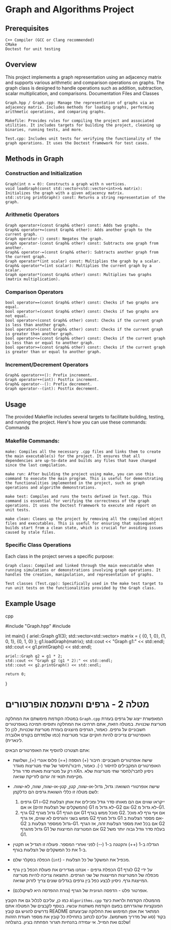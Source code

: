 # Graph and Algorithms Project
## Prerequisites

    C++ Compiler (GCC or Clang recommended)
    CMake
    Doctest for unit testing

## Overview

This project implements a graph representation using an adjacency matrix and supports various arithmetic and comparison operations on graphs. The graph class is designed to handle operations such as addition, subtraction, scalar multiplication, and comparisons.
Documentation
Files and Classes

    Graph.hpp / Graph.cpp: Manage the representation of graphs via an adjacency matrix. Includes methods for loading graphs, performing arithmetic operations, and comparing graphs.

    Makefile: Provides rules for compiling the project and associated utilities. It includes targets for building the project, cleaning up binaries, running tests, and more.

    Test.cpp: Includes unit tests for verifying the functionality of the graph operations. It uses the Doctest framework for test cases.

## Methods in Graph
### Construction and Initialization

    Graph(int n = 0): Constructs a graph with n vertices.
    void loadGraph(const std::vector<std::vector<int>>& matrix): Initializes the graph with a given adjacency matrix.
    std::string printGraph() const: Returns a string representation of the graph.

### Arithmetic Operators

    Graph operator+(const Graph& other) const: Adds two graphs.
    Graph& operator+=(const Graph& other): Adds another graph to the current graph.
    Graph operator-() const: Negates the graph.
    Graph operator-(const Graph& other) const: Subtracts one graph from another.
    Graph& operator-=(const Graph& other): Subtracts another graph from the current graph.
    Graph operator*(int scalar) const: Multiplies the graph by a scalar.
    Graph& operator*=(int scalar): Multiplies the current graph by a scalar.
    Graph operator*(const Graph& other) const: Multiplies two graphs (matrix multiplication).

### Comparison Operators

    bool operator==(const Graph& other) const: Checks if two graphs are equal.
    bool operator!=(const Graph& other) const: Checks if two graphs are not equal.
    bool operator<(const Graph& other) const: Checks if the current graph is less than another graph.
    bool operator>(const Graph& other) const: Checks if the current graph is greater than another graph.
    bool operator<=(const Graph& other) const: Checks if the current graph is less than or equal to another graph.
    bool operator>=(const Graph& other) const: Checks if the current graph is greater than or equal to another graph.

### Increment/Decrement Operators

    Graph& operator++(): Prefix increment.
    Graph operator++(int): Postfix increment.
    Graph& operator--(): Prefix decrement.
    Graph operator--(int): Postfix decrement.

## Usage

The provided Makefile includes several targets to facilitate building, testing, and running the project. Here's how you can use these commands:
Commands

### Makefile Commands:

    make: Compiles all the necessary .cpp files and links them to create the main executable(s) for the project. It ensures that all dependencies are up-to-date and builds any files that have changed since the last compilation.

    make run: After building the project using make, you can use this command to execute the main program. This is useful for demonstrating the functionalities implemented in the project, such as graph operations and algorithm demonstrations.

    make test: Compiles and runs the tests defined in Test.cpp. This command is essential for verifying the correctness of the graph operations. It uses the Doctest framework to execute and report on unit tests.

    make clean: Cleans up the project by removing all the compiled object files and executables. This is useful for ensuring that subsequent builds start from a clean state, which is crucial for avoiding issues caused by stale files.

### Specific Class Operations

Each class in the project serves a specific purpose:

    Graph class: Compiled and linked through the main executable when running simulations or demonstrations involving graph operations. It handles the creation, manipulation, and representation of graphs.

    Test classes (Test.cpp): Specifically used in the make test target to run unit tests on the functionalities provided by the Graph class.

## Example Usage

cpp

#include "Graph.hpp"
#include <iostream>

int main() {
    ariel::Graph g1(3);
    std::vector<std::vector<int>> matrix = {
        {0, 1, 0},
        {1, 0, 1},
        {0, 1, 0}
    };
    g1.loadGraph(matrix);
    std::cout << "Graph g1:" << std::endl;
    std::cout << g1.printGraph() << std::endl;

    ariel::Graph g2 = g1 * 2;
    std::cout << "Graph g2 (g1 * 2):" << std::endl;
    std::cout << g2.printGraph() << std::endl;

    return 0;
}


# מטלה 2 - גרפים והעמסת אופרטורים

במטלה הקודמת מימשתם את המחלקה `Graph.cpp` המאפשרת ייצוג של גרפים בעזרת מטריצת שכנויות. במטלה הזאת, אתם תרחיבו את המחלקה ותוסיפו תמיכה באופרטורים חשבוניים על גרפים.
כאמור, הגרפים מיוצגים בעזרת מטריצת שכנויות, לכן כל האופרטורים צריכים להיות חוקיים עבור מטריצות (כמו שלמדתם בקורס אלגברה לינארית).

אתם תצטרכו להוסיף את האופרטורים הבאים:

- שישה אופרטורים חשבוניים: חיבור (+) הוספה (+=) פלוס אונרי (+), ושלושת האופרטורים המקבילים לחיסור (-). כאמור, חיבור/חיסור של שתי מטריצות מוגדר רק על מטריצות מאותו סדר גודל nXn. ניסיון לחבר/לחסר שתי מטריצות שלא מקיימות תנאי זה יגרום לזריקת שגיאה.
- שישה אופרטורי השוואה: גדול, גדול-או-שווה, קטן, קטן-או-שווה, שווה, לא-שווה. לשם מטלה זו כללי השוואת גרפים הם כדלקמן:

  1. גרפים G1 ו-G2 ייקראו שווים אם הם מאותו סדר גודל ומכילים את אותן הצלעות (והמשקלים של הצלעות זהים) או אם G1 לא גדול מ-G2 וגם G2 לא גדול מ-G1.
  2. גרף G2 גדול מגרף G1 אם הגרף G1 מוכל ממש בגרף G2. אם אף גרף לא מוכל ממש בשני והגרפים לא שווים, אז גרף G2 גדול מגרף G1 אם מספר הצלעות ב-G2 גדול ממספר הצלעות ב-G1. אם בכל זאת מספר הצלעות זהה, אז הגרף G2 גדול מהגרף G1 אם המטריצה המייצגת של G2 בעלת סדר גודל גבוה יותר משל G1.

- הגדלה ב-1 (++) והקטנה ב-1 (--) לפני ואחרי המספר. פעולה זו תגדיל או תקטין ב-1 את כל המשקלים של הצלעות בגרף.
- הכפלה בסקלר שלם (`int`) - מכפיל את המשקל של כל הצלעות.
- הכפלת גרפים - אנחנו מגדירים את פעולת הכפל בין גרף G1 לגרף G2 על ידי מכפלה של המטריצות המייצגות של שני הגרפים. התוצאה צריכה להיות מטריצה המייצגת גרף. ניסיון לבצע כפל בין גרפים בגדלים שונים צריך לזרוק שגיאה.
- אופרטור פלט - הדפסה הגיונית של הגרף (צורת ההפדסה היא לשיקולכם).


כמו כן, עליכם לכלול גם את הקובץ `Algorithms.cpp` מהמטלה הקודמת ולראות כיצד הפונקציות שהגדרתם בפעם הקודמת משתנות עכשיו. בנוסף לקבצים של המטלה אתם נדרשים להגיש גם קובץ README המתאר את אופן המימוש ואת החלוקה שביצעתם בקוד (סוג של מדריך משתמש).
עליכם לכתוב בתחילת כל קובץ את מספר תעודת הזהות שלכם ואת המייל. אי עמידה בהנחיות תגרור הפחתה בציון.
בהצלחה!

